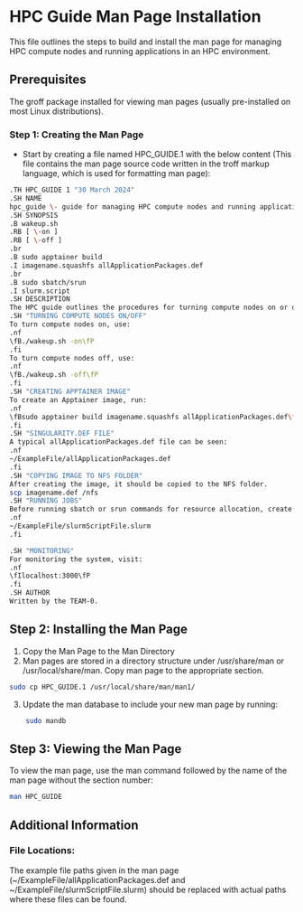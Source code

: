# HPC Guide Man Page Installation
This file outlines the steps to build and install the man page for managing HPC compute nodes and running applications in an HPC environment.

## Prerequisites
The groff package installed for viewing man pages (usually pre-installed on most Linux distributions).

### Step 1: Creating the Man Page
- Start by creating a file named HPC_GUIDE.1 with the below content (This file contains the man page source code written in the troff markup language, which is used for formatting man page):

```sh                                                                                                          
.TH HPC_GUIDE 1 "30 March 2024"
.SH NAME
hpc_guide \- guide for managing HPC compute nodes and running applications
.SH SYNOPSIS
.B wakeup.sh
.RB [ \-on ]
.RB [ \-off ]
.br
.B sudo apptainer build
.I imagename.squashfs allApplicationPackages.def
.br
.B sudo sbatch/srun
.I slurm.script
.SH DESCRIPTION
The HPC guide outlines the procedures for turning compute nodes on or off, creating Apptainer images, and running applications within the HPC environment.
.SH "TURNING COMPUTE NODES ON/OFF"
To turn compute nodes on, use:
.nf
\fB./wakeup.sh -on\fP
.fi
To turn compute nodes off, use:
.nf
\fB./wakeup.sh -off\fP
.fi
.SH "CREATING APPTAINER IMAGE"
To create an Apptainer image, run:
.nf
\fBsudo apptainer build imagename.squashfs allApplicationPackages.def\fP
.fi
.SH "SINGULARITY.DEF FILE"
A typical allApplicationPackages.def file can be seen:
.nf
~/ExampleFile/allApplicationPackages.def
.fi
.SH "COPYING IMAGE TO NFS FOLDER"
After creating the image, it should be copied to the NFS folder.
scp imagename.def /nfs
.SH "RUNNING JOBS"
Before running sbatch or srun commands for resource allocation, create a slurm script file. A typical slurm script file can be seen:
.nf
~/ExampleFile/slurmScriptFile.slurm
.fi

.SH "MONITORING"
For monitoring the system, visit:
.nf
\fIlocalhost:3000\fP
.fi
.SH AUTHOR
Written by the TEAM-0.

```

## Step 2: Installing the Man Page

1. Copy the Man Page to the Man Directory
2. Man pages are stored in a directory structure under /usr/share/man or /usr/local/share/man. Copy man page to the appropriate section.

```sh 
sudo cp HPC_GUIDE.1 /usr/local/share/man/man1/
```
3. Update the man database to include your new man page by running:

```sh
    sudo mandb
```

## Step 3: Viewing the Man Page
To view the man page, use the man command followed by the name of the man page without the section number:

```sh
man HPC_GUIDE
```

## Additional Information

### File Locations: 
The example file paths given in the man page (~/ExampleFile/allApplicationPackages.def and ~/ExampleFile/slurmScriptFile.slurm) should be replaced with actual paths where these files can be found.

